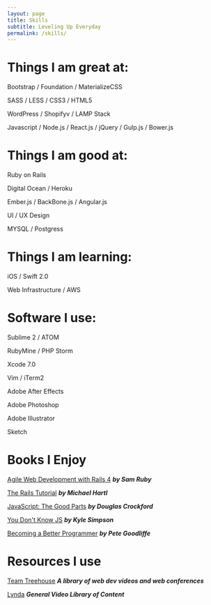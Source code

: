 ```yaml
---
layout: page
title: Skills
subtitle: Leveling Up Everyday
permalink: /skills/
---
```

# Things I am great at:
Bootstrap / Foundation / MaterializeCSS

SASS / LESS / CSS3 / HTML5

WordPress / Shopifyv / LAMP Stack

Javascript / Node.js / React.js / jQuery / Gulp.js / Bower.js

# Things I am good at:
Ruby on Rails

Digital Ocean / Heroku

Ember.js / BackBone.js / Angular.js

UI / UX Design

MYSQL / Postgress

# Things I am learning:
iOS / Swift 2.0

Web Infrastructure / AWS

# Software I use:
Sublime 2 / ATOM

RubyMine / PHP Storm

Xcode 7.0

Vim / iTerm2

Adobe After Effects

Adobe Photoshop

Adobe Illustrator

Sketch

# Books I Enjoy
[Agile Web Development with Rails 4](https://pragprog.com/book/rails4/agile-web-development-with-rails-4) ***by Sam Ruby***

[The Rails Tutorial](https://www.railstutorial.org/) ***by Michael Hartl***

[JavaScript: The Good Parts](http://shop.oreilly.com/product/9780596517748.do) ***by Douglas Crockford***

[You Don't Know JS](https://github.com/getify/You-Dont-Know-JS) ***by Kyle Simpson***

[Becoming a Better Programmer](http://shop.oreilly.com/product/0636920033929.do) ***by  Pete Goodliffe***

# Resources I use
[Team Treehouse](https://teamtreehouse.com/) ***A library of web dev videos and web conferences***

[Lynda](http://www.lynda.com/) ***General Video Library of Content***
